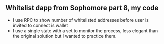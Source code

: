 
## Whitelist dapp from Sophomore part 8, my code

- I use RPC to show number of whitelisted addresses before user is invited to connect is wallet
- I use a single state with a set to monitor the process, less elegant than the original solution but I wanted to practice them.

